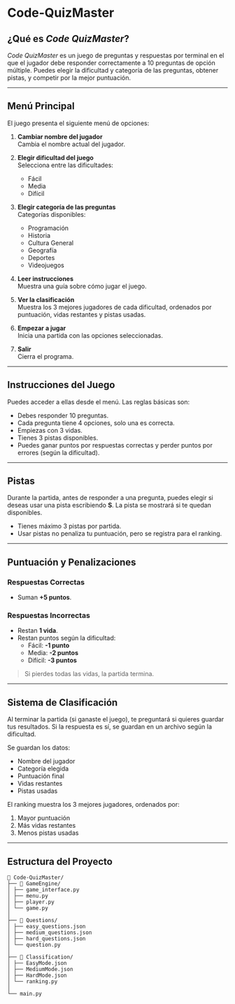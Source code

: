 # Code-QuizMaster

## ¿Qué es *Code QuizMaster*?

*Code QuizMaster* es un juego de preguntas y respuestas por terminal en el que el jugador debe responder correctamente a 10 preguntas de opción múltiple. Puedes elegir la dificultad y categoría de las preguntas, obtener pistas, y competir por la mejor puntuación.

---

## Menú Principal

El juego presenta el siguiente menú de opciones:

1. **Cambiar nombre del jugador**  
   Cambia el nombre actual del jugador.

2. **Elegir dificultad del juego**  
   Selecciona entre las dificultades:
   - Fácil
   - Media
   - Difícil

3. **Elegir categoría de las preguntas**  
   Categorías disponibles:
   - Programación
   - Historia
   - Cultura General
   - Geografía
   - Deportes
   - Videojuegos

4. **Leer instrucciones**  
   Muestra una guía sobre cómo jugar el juego.

5. **Ver la clasificación**  
   Muestra los 3 mejores jugadores de cada dificultad, ordenados por puntuación, vidas restantes y pistas usadas.

6. **Empezar a jugar**  
   Inicia una partida con las opciones seleccionadas.

7. **Salir**  
   Cierra el programa.

---

## Instrucciones del Juego

Puedes acceder a ellas desde el menú. Las reglas básicas son:

- Debes responder 10 preguntas.
- Cada pregunta tiene 4 opciones, solo una es correcta.
- Empiezas con 3 vidas.
- Tienes 3 pistas disponibles.
- Puedes ganar puntos por respuestas correctas y perder puntos por errores (según la dificultad).

---

## Pistas

Durante la partida, antes de responder a una pregunta, puedes elegir si deseas usar una pista escribiendo **S**. La pista se mostrará si te quedan disponibles.

- Tienes máximo 3 pistas por partida.
- Usar pistas no penaliza tu puntuación, pero se registra para el ranking.

---

## Puntuación y Penalizaciones

### Respuestas Correctas

- Suman **+5 puntos**.

### Respuestas Incorrectas

- Restan **1 vida**.
- Restan puntos según la dificultad:
  - Fácil: **-1 punto**
  - Media: **-2 puntos**
  - Difícil: **-3 puntos**

> Si pierdes todas las vidas, la partida termina.

---

## Sistema de Clasificación

Al terminar la partida (si ganaste el juego), te preguntará si quieres guardar tus resultados. Si la respuesta es sí, se guardan en un archivo según la dificultad.

Se guardan los datos:

- Nombre del jugador  
- Categoría elegida  
- Puntuación final  
- Vidas restantes  
- Pistas usadas  

El ranking muestra los 3 mejores jugadores, ordenados por:

1. Mayor puntuación  
2. Más vidas restantes  
3. Menos pistas usadas  

---

## Estructura del Proyecto

```
📂 Code-QuizMaster/
├── 📂 GameEngine/
│ ├── game_interface.py
│ ├── menu.py
│ ├── player.py
│ └── game.py
│
├── 📂 Questions/
│ ├── easy_questions.json
│ ├── medium_questions.json
│ ├── hard_questions.json
│ └── question.py
│
├── 📂 Classification/
│ ├── EasyMode.json
│ ├── MediumMode.json
│ ├── HardMode.json
│ └── ranking.py
│
└── main.py
```

